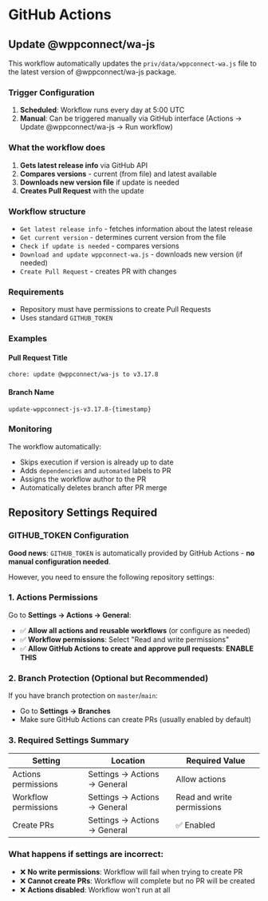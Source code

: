# GitHub Actions

## Update @wppconnect/wa-js

This workflow automatically updates the `priv/data/wppconnect-wa.js` file to the latest version of @wppconnect/wa-js package.

### Trigger Configuration

1. **Scheduled**: Workflow runs every day at 5:00 UTC
2. **Manual**: Can be triggered manually via GitHub interface (Actions → Update @wppconnect/wa-js → Run workflow)

### What the workflow does

1. **Gets latest release info** via GitHub API
2. **Compares versions** - current (from file) and latest available
3. **Downloads new version file** if update is needed
4. **Creates Pull Request** with the update

### Workflow structure

- `Get latest release info` - fetches information about the latest release
- `Get current version` - determines current version from the file
- `Check if update is needed` - compares versions
- `Download and update wppconnect-wa.js` - downloads new version (if needed)
- `Create Pull Request` - creates PR with changes

### Requirements

- Repository must have permissions to create Pull Requests
- Uses standard `GITHUB_TOKEN`

### Examples

#### Pull Request Title
```
chore: update @wppconnect/wa-js to v3.17.8
```

#### Branch Name
```
update-wppconnect-js-v3.17.8-{timestamp}
```

### Monitoring

The workflow automatically:
- Skips execution if version is already up to date
- Adds `dependencies` and `automated` labels to PR
- Assigns the workflow author to the PR
- Automatically deletes branch after PR merge

## Repository Settings Required

### GITHUB_TOKEN Configuration

**Good news**: `GITHUB_TOKEN` is automatically provided by GitHub Actions - **no manual configuration needed**.

However, you need to ensure the following repository settings:

### 1. Actions Permissions
Go to **Settings → Actions → General**:
- ✅ **Allow all actions and reusable workflows** (or configure as needed)
- ✅ **Workflow permissions**: Select "Read and write permissions"
- ✅ **Allow GitHub Actions to create and approve pull requests**: **ENABLE THIS**

### 2. Branch Protection (Optional but Recommended)
If you have branch protection on `master`/`main`:
- Go to **Settings → Branches**
- Make sure GitHub Actions can create PRs (usually enabled by default)

### 3. Required Settings Summary
| Setting | Location | Required Value |
|---------|----------|----------------|
| Actions permissions | Settings → Actions → General | Allow actions |
| Workflow permissions | Settings → Actions → General | Read and write permissions |
| Create PRs | Settings → Actions → General | ✅ Enabled |

### What happens if settings are incorrect:
- ❌ **No write permissions**: Workflow will fail when trying to create PR
- ❌ **Cannot create PRs**: Workflow will complete but no PR will be created
- ❌ **Actions disabled**: Workflow won't run at all 